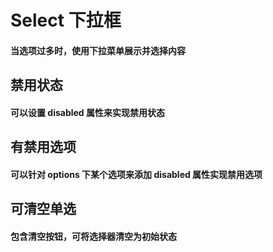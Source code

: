 <script setup>
import demo1 from './demo1.vue'
import demo2 from './demo2.vue'
import demo3 from './demo3.vue'
import demo4 from './demo4.vue'
import preview from '@/components/preview.vue'
</script>

# Select 下拉框

#### 当选项过多时，使用下拉菜单展示并选择内容
<div class="source">
  <demo1/>
</div>
<preview compName="select" demoName="demo1"/>


## 禁用状态

#### 可以设置 disabled 属性来实现禁用状态
<div class="source">
  <demo2/>
</div>
<preview compName="select" demoName="demo2"/>


## 有禁用选项

#### 可以针对 options 下某个选项来添加 disabled 属性实现禁用选项
<div class="source">
  <demo3/>
</div>
<preview compName="select" demoName="demo3"/>


## 可清空单选

#### 包含清空按钮，可将选择器清空为初始状态
<div class="source">
  <demo4/>
</div>
<preview compName="select" demoName="demo4"/>


<br/>


